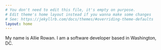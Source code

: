 ```yaml
---
# You don't need to edit this file, it's empty on purpose.
# Edit theme's home layout instead if you wanna make some changes
# See: https://jekyllrb.com/docs/themes/#overriding-theme-defaults
layout: home
---
```

<p class="me-descr">
My name is Allie Rowan. I am a software developer based in Washington, DC.
</p>
